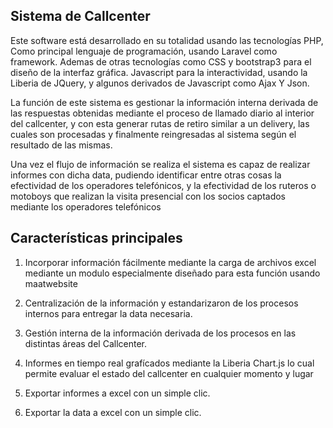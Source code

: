 ## Sistema de Callcenter 


Este software está desarrollado en su totalidad usando las tecnologías PHP, Como principal lenguaje de programación, usando Laravel como framework. Ademas de otras tecnologías como CSS y bootstrap3 para el diseño de la interfaz gráfica. Javascript para la interactividad, usando la Liberia de JQuery, y algunos derivados de Javascript como Ajax Y Json.


La función de este sistema es gestionar la información interna derivada de las respuestas obtenidas mediante el proceso de llamado diario al interior del callcenter, y con esta generar rutas de retiro similar a un delivery, las cuales son procesadas y finalmente reingresadas al sistema según el resultado de las mismas.


Una vez el flujo de información se realiza el sistema es capaz de realizar informes con dicha data, pudiendo identificar entre otras cosas la efectividad de los operadores telefónicos, y la efectividad de los ruteros o motoboys que realizan la visita presencial con los socios captados mediante los operadores telefónicos


## Características principales


1. Incorporar información fácilmente mediante la carga de archivos excel mediante un modulo especialmente diseñado para esta función usando maatwebsite


 2. Centralización de la información y estandarizaron de los procesos internos para entregar la data necesaria.


 3. Gestión interna de la información derivada de los procesos en las distintas áreas del Callcenter.
 
 4. Informes en tiempo real grafícados mediante la Liberia Chart.js lo cual permite evaluar el estado del callcenter en cualquier momento y lugar


 5. Exportar informes a excel con un simple clic.


 6. Exportar la data a excel con un simple clic.
